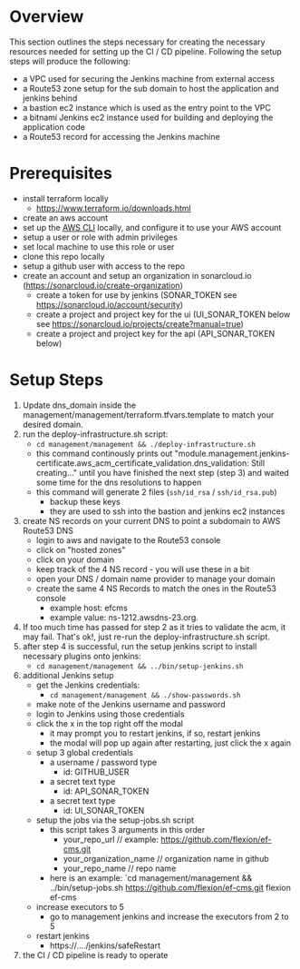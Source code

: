 # Overview

This section outlines the steps necessary for creating the necessary resources needed for setting up the CI / CD pipeline.  Following the setup steps will produce the following:

- a VPC used for securing the Jenkins machine from external access
- a Route53 zone setup for the sub domain to host the application and jenkins behind
- a bastion ec2 instance which is used as the entry point to the VPC
- a bitnami Jenkins ec2 instance used for building and deploying the application code
- a Route53 record for accessing the Jenkins machine

# Prerequisites
- install terraform locally
    - https://www.terraform.io/downloads.html
- create an aws account
- set up the [AWS CLI](https://docs.aws.amazon.com/cli/latest/userguide/installing.html) locally, and configure it to use your AWS account
- setup a user or role with admin privileges
- set local machine to use this role or user
- clone this repo locally
- setup a github user with access to the repo
- create an account and setup an organization in sonarcloud.io (https://sonarcloud.io/create-organization)
    - create a token for use by jenkins (SONAR_TOKEN see https://sonarcloud.io/account/security)
    - create a project and project key for the ui (UI_SONAR_TOKEN below see https://sonarcloud.io/projects/create?manual=true)
    - create a project and project key for the api (API_SONAR_TOKEN below)

# Setup Steps

1. Update dns_domain inside the management/management/terraform.tfvars.template to match your desired domain.
2. run the deploy-infrastructure.sh script:
    - `cd management/management && ./deploy-infrastructure.sh`
    - this command continously prints out "module.management.jenkins-certificate.aws_acm_certificate_validation.dns_validation: Still creating..." until you have finished the next step (step 3) and waited some time for the dns resolutions to happen
    - this command will generate 2 files (`ssh/id_rsa` / `ssh/id_rsa.pub`)
        - backup these keys
        - they are used to ssh into the bastion and jenkins ec2 instances
3. create NS records on your current DNS to point a subdomain to AWS Route53 DNS
    - login to aws and navigate to the Route53 console
    - click on "hosted zones"
    - click on your domain
    - keep track of the 4 NS record - you will use these in a bit
    - open your DNS / domain name provider to manage your domain
    - create the same 4 NS Records to match the ones in the Route53 console
        -  example host: efcms
        -  example value: ns-1212.awsdns-23.org.
4. If too much time has passed for step 2 as it tries to validate the acm, it may fail.  That's ok!, just re-run the deploy-infrastructure.sh script.
5. after step 4 is successful, run the setup jenkins script to install necessary plugins onto jenkins:
    - `cd management/management && ../bin/setup-jenkins.sh`
6. additional Jenkins setup
    - get the Jenkins credentials:
        - `cd management/management && ./show-passwords.sh`
    - make note of the Jenkins username and password
    - login to Jenkins using those credentials
    - click the x in the top right off the modal
        - it may prompt you to restart jenkins, if so, restart jenkins
        - the modal will pop up again after restarting, just click the x again
    - setup 3 global credentials
        - a username / password type
            - id: GITHUB_USER
        - a secret text type
            - id: API_SONAR_TOKEN
        - a secret text type
            - id: UI_SONAR_TOKEN
    - setup the jobs via the setup-jobs.sh script
        - this script takes 3 arguments in this order
            - your_repo_url // example: https://github.com/flexion/ef-cms.git
            - your_organization_name // organization name in github
            - your_repo_name // repo name
        - here is an example: `cd management/management && ../bin/setup-jobs.sh https://github.com/flexion/ef-cms.git flexion ef-cms
    - increase executors to 5
        - go to management jenkins and increase the executors from 2 to 5
    - restart jenkins
        - https://..../jenkins/safeRestart
7. the CI / CD pipeline is ready to operate
